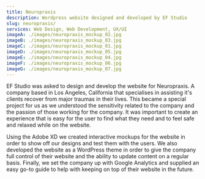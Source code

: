 ```yaml
---
title: Neuropraxis
description: Wordpress website designed and developed by EF Studio
slug: neuropraxis/
services: Web Design, Web Development, UX/UI
imageA: ./images/neuropraxis_mockup_02.jpg
imageB: ./images/neuropraxis_mockup_03.jpg
imageC: ./images/neuropraxis_mockup_01.jpg
imageD: ./images/neuropraxis_mockup_05.jpg
imageE: ./images/neuropraxis_mockup_04.jpg
imageF: ./images/neuropraxis_mockup_06.jpg
imageG: ./images/neuropraxis_mockup_07.jpg
---
```


EF Studio was asked to design and develop the website for Neuropraxis. A company based in Los Angeles, California that specialises in assisting it's clients recover from major traumas in their lives. This became a special project for us as we understood the sensitivity related to the company and the passion of those working for the company. It was important to create an experience that is easy for the user to find what they need and to feel safe and relaxed while on the website.

Using the Adobe XD we created interactive mockups for the website in order to show off our designs and test them with the users. We also developed the website as a WordPress theme in order to give the company full control of their website and the ability to update content on a regular basis. Finally, we set the company up with Google Analytics and supplied an easy go-to guide to help with keeping on top of their website in the future.